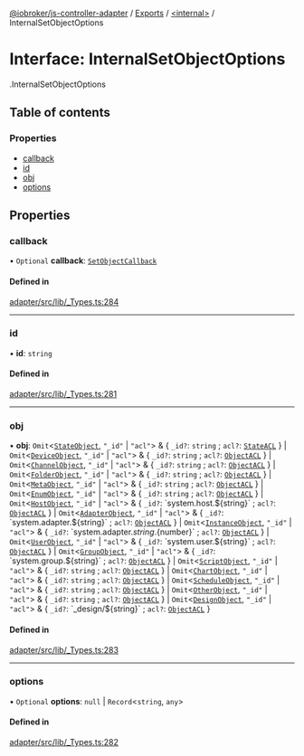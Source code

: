 [@iobroker/js-controller-adapter](../README.md) / [Exports](../modules.md) / [<internal\>](../modules/internal_.md) / InternalSetObjectOptions

# Interface: InternalSetObjectOptions

[<internal>](../modules/internal_.md).InternalSetObjectOptions

## Table of contents

### Properties

- [callback](internal_.InternalSetObjectOptions.md#callback)
- [id](internal_.InternalSetObjectOptions.md#id)
- [obj](internal_.InternalSetObjectOptions.md#obj)
- [options](internal_.InternalSetObjectOptions.md#options)

## Properties

### callback

• `Optional` **callback**: [`SetObjectCallback`](../modules/internal_.md#setobjectcallback)

#### Defined in

[adapter/src/lib/_Types.ts:284](https://github.com/ioBroker/ioBroker.js-controller/blob/b9cc8f0d/packages/adapter/src/lib/_Types.ts#L284)

___

### id

• **id**: `string`

#### Defined in

[adapter/src/lib/_Types.ts:281](https://github.com/ioBroker/ioBroker.js-controller/blob/b9cc8f0d/packages/adapter/src/lib/_Types.ts#L281)

___

### obj

• **obj**: `Omit`<[`StateObject`](internal_.StateObject.md), ``"_id"`` \| ``"acl"``\> & { `_id?`: `string` ; `acl?`: [`StateACL`](internal_.StateACL.md)  } \| `Omit`<[`DeviceObject`](internal_.DeviceObject.md), ``"_id"`` \| ``"acl"``\> & { `_id?`: `string` ; `acl?`: [`ObjectACL`](internal_.ObjectACL.md)  } \| `Omit`<[`ChannelObject`](internal_.ChannelObject.md), ``"_id"`` \| ``"acl"``\> & { `_id?`: `string` ; `acl?`: [`ObjectACL`](internal_.ObjectACL.md)  } \| `Omit`<[`FolderObject`](internal_.FolderObject.md), ``"_id"`` \| ``"acl"``\> & { `_id?`: `string` ; `acl?`: [`ObjectACL`](internal_.ObjectACL.md)  } \| `Omit`<[`MetaObject`](internal_.MetaObject.md), ``"_id"`` \| ``"acl"``\> & { `_id?`: `string` ; `acl?`: [`ObjectACL`](internal_.ObjectACL.md)  } \| `Omit`<[`EnumObject`](internal_.EnumObject.md), ``"_id"`` \| ``"acl"``\> & { `_id?`: `string` ; `acl?`: [`ObjectACL`](internal_.ObjectACL.md)  } \| `Omit`<[`HostObject`](internal_.HostObject.md), ``"_id"`` \| ``"acl"``\> & { `_id?`: \`system.host.${string}\` ; `acl?`: [`ObjectACL`](internal_.ObjectACL.md)  } \| `Omit`<[`AdapterObject`](internal_.AdapterObject.md), ``"_id"`` \| ``"acl"``\> & { `_id?`: \`system.adapter.${string}\` ; `acl?`: [`ObjectACL`](internal_.ObjectACL.md)  } \| `Omit`<[`InstanceObject`](internal_.InstanceObject.md), ``"_id"`` \| ``"acl"``\> & { `_id?`: \`system.adapter.${string}.${number}\` ; `acl?`: [`ObjectACL`](internal_.ObjectACL.md)  } \| `Omit`<[`UserObject`](internal_.UserObject.md), ``"_id"`` \| ``"acl"``\> & { `_id?`: \`system.user.${string}\` ; `acl?`: [`ObjectACL`](internal_.ObjectACL.md)  } \| `Omit`<[`GroupObject`](internal_.GroupObject.md), ``"_id"`` \| ``"acl"``\> & { `_id?`: \`system.group.${string}\` ; `acl?`: [`ObjectACL`](internal_.ObjectACL.md)  } \| `Omit`<[`ScriptObject`](internal_.ScriptObject.md), ``"_id"`` \| ``"acl"``\> & { `_id?`: `string` ; `acl?`: [`ObjectACL`](internal_.ObjectACL.md)  } \| `Omit`<[`ChartObject`](internal_.ChartObject.md), ``"_id"`` \| ``"acl"``\> & { `_id?`: `string` ; `acl?`: [`ObjectACL`](internal_.ObjectACL.md)  } \| `Omit`<[`ScheduleObject`](internal_.ScheduleObject.md), ``"_id"`` \| ``"acl"``\> & { `_id?`: `string` ; `acl?`: [`ObjectACL`](internal_.ObjectACL.md)  } \| `Omit`<[`OtherObject`](internal_.OtherObject.md), ``"_id"`` \| ``"acl"``\> & { `_id?`: `string` ; `acl?`: [`ObjectACL`](internal_.ObjectACL.md)  } \| `Omit`<[`DesignObject`](internal_.DesignObject.md), ``"_id"`` \| ``"acl"``\> & { `_id?`: \`\_design/${string}\` ; `acl?`: [`ObjectACL`](internal_.ObjectACL.md)  }

#### Defined in

[adapter/src/lib/_Types.ts:283](https://github.com/ioBroker/ioBroker.js-controller/blob/b9cc8f0d/packages/adapter/src/lib/_Types.ts#L283)

___

### options

• `Optional` **options**: ``null`` \| `Record`<`string`, `any`\>

#### Defined in

[adapter/src/lib/_Types.ts:282](https://github.com/ioBroker/ioBroker.js-controller/blob/b9cc8f0d/packages/adapter/src/lib/_Types.ts#L282)

